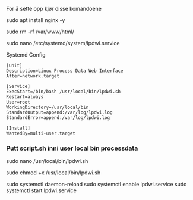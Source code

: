 For å sette opp kjør disse komandoene

sudo apt install nginx -y

sudo rm -rf /var/www/html/


sudo nano /etc/systemd/system/lpdwi.service

Systemd Config
```
[Unit]
Description=Linux Process Data Web Interface
After=network.target

[Service]
ExecStart=/bin/bash /usr/local/bin/lpdwi.sh
Restart=always
User=root
WorkingDirectory=/usr/local/bin
StandardOutput=append:/var/log/lpdwi.log
StandardError=append:/var/log/lpdwi.log

[Install]
WantedBy=multi-user.target
```

### Putt script.sh inni user local bin processdata
sudo nano /usr/local/bin/lpdwi.sh 

sudo chmod +x /usr/local/bin/lpdwi.sh

sudo systemctl daemon-reload
sudo systemctl enable lpdwi.service
sudo systemctl start lpdwi.service